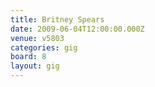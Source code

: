 ```yaml
---
title: Britney Spears
date: 2009-06-04T12:00:00.000Z
venue: v5803
categories: gig
board: 8
layout: gig
---
```

